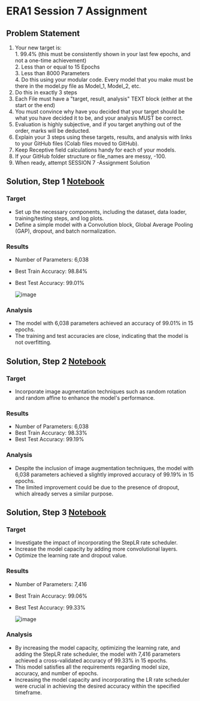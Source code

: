 # ERA1 Session 7 Assignment

## Problem Statement

1. Your new target is:  
        1. 99.4% (this must be consistently shown in your last few epochs, and not a one-time achievement)  
        2. Less than or equal to 15 Epochs  
        3. Less than 8000 Parameters  
        4. Do this using your modular code. Every model that you make must be there in the model.py file as Model_1, Model_2, etc.  
2. Do this in exactly 3 steps  
3. Each File must have a "target, result, analysis" TEXT block (either at the start or the end)  
4. You must convince why have you decided that your target should be what you have decided it to be, and your analysis MUST be correct.  
5. Evaluation is highly subjective, and if you target anything out of the order, marks will be deducted. 
6. Explain your 3 steps using these targets, results, and analysis with links to your GitHub files (Colab files moved to GitHub).  
7. Keep Receptive field calculations handy for each of your models.  
8. If your GitHub folder structure or file_names are messy, -100.  
9. When ready, attempt SESSION 7 -Assignment Solution  


## Solution, Step 1 [Notebook](./Assignment_7_step1.ipynb)

### Target   
- Set up the necessary components, including the dataset, data loader, training/testing steps, and log plots.
- Define a simple model with a Convolution block, Global Average Pooling (GAP), dropout, and batch normalization.

### Results
- Number of Parameters: 6,038
- Best Train Accuracy: 98.84%
- Best Test Accuracy: 99.01%

  ![image](https://github.com/jaiyesh/tsai-era/assets/64524945/4cf4ea30-2cbd-4b75-a00f-e9d976fb4e46)


### Analysis
- The model with 6,038 parameters achieved an accuracy of 99.01% in 15 epochs.
- The training and test accuracies are close, indicating that the model is not overfitting.

## Solution, Step 2 [Notebook](./Assignment_7_step2.ipynb)

### Target   
- Incorporate image augmentation techniques such as random rotation and random affine to enhance the model's performance.

### Results
- Number of Parameters: 6,038
- Best Train Accuracy: 98.33%
- Best Test Accuracy: 99.19%

### Analysis
- Despite the inclusion of image augmentation techniques, the model with 6,038 parameters achieved a slightly improved accuracy of 99.19% in 15 epochs.
- The limited improvement could be due to the presence of dropout, which already serves a similar purpose.

## Solution, Step 3 [Notebook](./Assignment_7_step3.ipynb)

### Target   
- Investigate the impact of incorporating the StepLR rate scheduler.
- Increase the model capacity by adding more convolutional layers.
- Optimize the learning rate and dropout value.

### Results
- Number of Parameters: 7,416
- Best Train Accuracy: 99.06%
- Best Test Accuracy: 99.33%

  ![image](https://github.com/jaiyesh/tsai-era/assets/64524945/02d963ad-a42f-4145-a5f9-97663f6bd098)


### Analysis
- By increasing the model capacity, optimizing the learning rate, and adding the StepLR rate scheduler, the model with 7,416 parameters achieved a cross-validated accuracy of 99.33% in 15 epochs.
- This model satisfies all the requirements regarding model size, accuracy, and number of epochs.
- Increasing the model capacity and incorporating the LR rate scheduler were crucial in achieving the desired accuracy within the specified timeframe.
